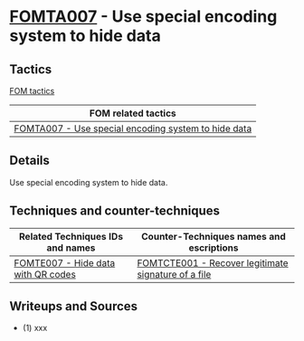 # [FOMTA007](https://github.com/blue101010/FOM/blob/main/tactics/FOMTA007.md) - Use special encoding system to hide data


## Tactics

[FOM tactics](https://github.com/blue101010/FOM/blob/main/tactics/tactics.md)

| FOM related tactics  |
| --------------------------------------- |
| [FOMTA007 - Use special encoding system to hide data](https://github.com/blue101010/FOM/blob/main/tactics/FOMTA007.md)   |

## Details

Use special encoding system to hide data.

## Techniques and counter-techniques

| Related  Techniques IDs and names  | Counter-Techniques names and escriptions  |
| -----------------------------------|  -----------------------------------------|
| [FOMTE007 - Hide data with QR codes](https://github.com/blue101010/FOM/blob/main/techniques/FOMTE007.md) | [FOMTCTE001 - Recover legitimate signature of a file ](https://github.com/blue101010/FOM/blob/main/countertechniques/FOMCTE001.md) |


## Writeups and Sources

 - (1) xxx